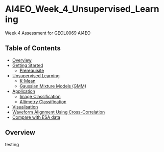 # AI4EO_Week_4_Unsupervised_Learning
Week 4 Assessment for GEOL0069 AI4EO
## Table of Contents
- [Overview](#overview)
- [Getting Started](#getting_start)
  - [Prerequisite](#prerequisite)
- [Unsupervised Learning](#unsupervised_learning)
  - [K-Mean](#k-mean)
  - [Gaussian Mixture Models (GMM)](#GMM)
- [Application](#application)
  - [Image Classification](#image_class)
  - [Altimetry Classification](#alti_class)
- [Visualisation](#visualisation)
- [Waveform Alignment Using Cross-Correlation](#waveform_align)
- [Compare with ESA data](#compare_esa)

## Overview
testing
